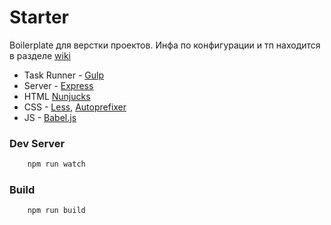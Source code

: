 # Starter #
Boilerplate для верстки проектов.
Инфа по конфигурации и тп находится в разделе [wiki](https://github.com/WishMaster2310/starter/wiki)

* Task Runner - [Gulp](http://gulpjs.com/)
* Server - [Express](http://expressjs.com/ru/guide/routing.html)
* HTML [Nunjucks](https://mozilla.github.io/nunjucks/)
* CSS - [Less](http://lesscss.org/), [Autoprefixer](https://github.com/postcss/autoprefixer)
* JS - [Babel.js](https://babeljs.io/)

### Dev Server ###

```sh
	npm run watch
```

### Build ###

```sh
	npm run build
```
